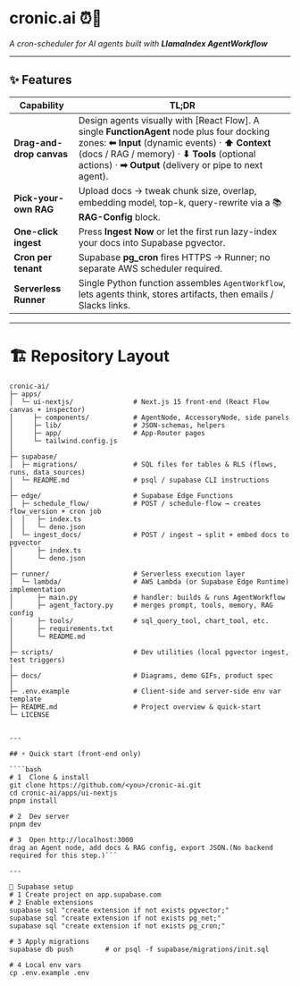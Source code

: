# cronic.ai ⏰🤖

_A cron-scheduler for AI agents built with **LlamaIndex AgentWorkflow**_

---

## ✨ Features

| Capability               | TL;DR                                                                                                                                                                                                                                                       |
| ------------------------ | ----------------------------------------------------------------------------------------------------------------------------------------------------------------------------------------------------------------------------------------------------------- |
| **Drag-and-drop canvas** | Design agents visually with [React Flow]. A single **FunctionAgent** node plus four docking zones: **⬅ Input** (dynamic events) · **⬆ Context** (docs / RAG / memory) · **⬇ Tools** (optional actions) · **➡ Output** (delivery or pipe to next agent). |
| **Pick-your-own RAG**    | Upload docs → tweak chunk size, overlap, embedding model, top-k, query-rewrite via a 📚 **RAG-Config** block.                                                                                                                                               |
| **One-click ingest**     | Press **Ingest Now** or let the first run lazy-index your docs into Supabase pgvector.                                                                                                                                                                      |
| **Cron per tenant**      | Supabase **pg_cron** fires HTTPS → Runner; no separate AWS scheduler required.                                                                                                                                                                              |
| **Serverless Runner**    | Single Python function assembles `AgentWorkflow`, lets agents think, stores artifacts, then emails / Slacks links.                                                                                                                                          |

---

# 🏗 Repository Layout

`````text
cronic-ai/
├─ apps/
│  └─ ui-nextjs/               # Next.js 15 front-end (React Flow canvas + inspector)
│     ├─ components/           # AgentNode, AccessoryNode, side panels
│     ├─ lib/                  # JSON-schemas, helpers
│     ├─ app/                  # App-Router pages
│     └─ tailwind.config.js
│
├─ supabase/
│  ├─ migrations/              # SQL files for tables & RLS (flows, runs, data_sources)
│  └─ README.md                # psql / supabase CLI instructions
│
├─ edge/                       # Supabase Edge Functions
│  ├─ schedule_flow/           # POST / schedule-flow → creates flow_version + cron job
│  │   ├─ index.ts
│  │   └─ deno.json
│  └─ ingest_docs/             # POST / ingest → split + embed docs to pgvector
│      ├─ index.ts
│      └─ deno.json
│
├─ runner/                     # Serverless execution layer
│  └─ lambda/                  # AWS Lambda (or Supabase Edge Runtime) implementation
│      ├─ main.py              # handler: builds & runs AgentWorkflow
│      ├─ agent_factory.py     # merges prompt, tools, memory, RAG config
│      ├─ tools/               # sql_query_tool, chart_tool, etc.
│      ├─ requirements.txt
│      └─ README.md
│
├─ scripts/                    # Dev utilities (local pgvector ingest, test triggers)
│
├─ docs/                       # Diagrams, demo GIFs, product spec
│
├─ .env.example                # Client-side and server-side env var template
├─ README.md                   # Project overview & quick-start
└─ LICENSE


---

## ⚡ Quick start (front-end only)

````bash
# 1  Clone & install
git clone https://github.com/<you>/cronic-ai.git
cd cronic-ai/apps/ui-nextjs
pnpm install

# 2  Dev server
pnpm dev

# 3  Open http://localhost:3000
drag an Agent node, add docs & RAG config, export JSON.(No backend required for this step.)```

---

🐘 Supabase setup
# 1 Create project on app.supabase.com
# 2 Enable extensions
supabase sql "create extension if not exists pgvector;"
supabase sql "create extension if not exists pg_net;"
supabase sql "create extension if not exists pg_cron;"

# 3 Apply migrations
supabase db push        # or psql -f supabase/migrations/init.sql

# 4 Local env vars
cp .env.example .env
`````
